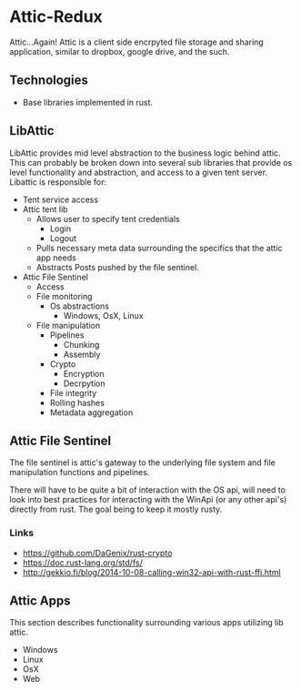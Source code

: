 # Attic-Redux
Attic...Again! Attic is a client side encrpyted file storage and sharing application, similar to dropbox, google drive, and the such.

## Technologies
* Base libraries implemented in rust.

## LibAttic
LibAttic provides mid level abstraction to the business logic behind attic. This can probably be broken down into several sub libraries that provide os level functionality and abstraction, and access to a given tent server. Libattic is responsible for:
* Tent service access
* Attic tent lib
  * Allows user to specify tent credentials
    * Login 
    * Logout
  * Pulls necessary meta data surrounding the specifics that the attic app needs
  * Abstracts Posts pushed by the file sentinel.
* Attic File Sentinel
  * Access
  * File monitoring
    * Os abstractions
      * Windows, OsX, Linux
  * File manipulation
    * Pipelines
      * Chunking
      * Assembly 
    * Crypto
      * Encryption
      * Decrpytion 
     * File integrity
      * Rolling hashes
      * Metadata aggregation
 
## Attic File Sentinel     
The file sentinel is attic's gateway to the underlying file system and file manipulation functions and pipelines.

There will have to be quite a bit of interaction with the OS api, will need to look into best practices for interacting with the WinApi (or any other api's) directly from rust. The goal being to keep it mostly rusty.

### Links
* https://github.com/DaGenix/rust-crypto
* https://doc.rust-lang.org/std/fs/
* http://gekkio.fi/blog/2014-10-08-calling-win32-api-with-rust-ffi.html


## Attic Apps
This section describes functionality surrounding various apps utilizing lib attic.

* Windows
* Linux
* OsX
* Web




      
